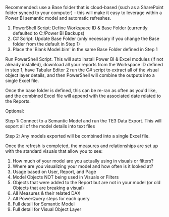 Recommended: use a Base folder that is cloud-based (such as a SharePoint folder synced to your computer) - this will make it easy to leverage within a Power BI semantic model and automatic refreshes. 

1. PowerShell Script: Define Workspace ID & Base Folder (currently defaulted to C:/Power BI Backups)
2. C# Script: Update Base Folder (only necessary if you change the Base folder from the default in Step 1)
3. Place the 'Blank Model.bim' in the same Base Folder defined in Step 1 

Run PowerShell Script. This will auto install Power BI & Excel modules (if not already installed), download all your reports from the Workspace ID defined in step 1, have Tabular Editor 2 run the C# script to extract all of the visual object layer details, and then PowerShell will combine the outputs into a single Excel file. 

Once the base folder is defined, this can be re-ran as often as you'd like, and the combined Excel file will append with the associated date related to the Reports. 


Optional:

Step 1: Connect to a Semantic Model and run the TE3 Data Export. This will export all of the model details into text files

Step 2: Any models exported will be combined into a single Excel file. 







Once the refresh is completed, the measures and relationships are set up with the standard visuals that allow you to see:

1. How much of your model are you actually using in visuals or filters?
2. Where are you visualizing your model and how often is it looked at?
3. Usage based on User, Report, and Page
4. Model Objects NOT being used in Visuals or Filters
5. Objects that were added to the Report but are not in your model (or old Objects that are breaking a visual)
6. All Measures & their related DAX
7. All PowerQuery steps for each query
8. Full detail for Semantic Model
9. Full detail for Visual Object Layer
